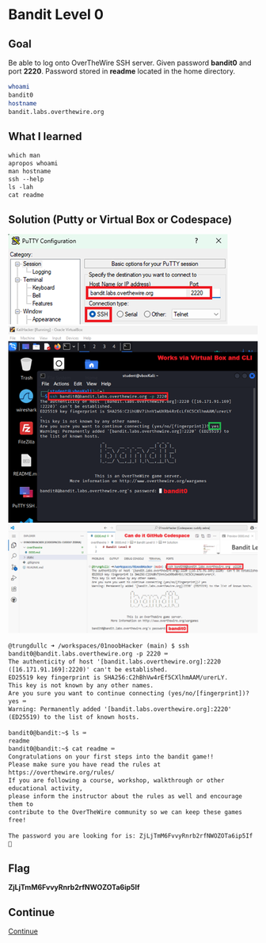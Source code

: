 # Bandit Level 0

## Goal
Be able to log onto OverTheWire SSH server. Given password <b>bandit0</b> and port <b>2220</b>.  Password stored in <b>readme</b> located in the home directory. 

```bash
whoami
bandit0
hostname
bandit.labs.overthewire.org
```

## What I learned
```
which man
apropos whoami
man hostname
ssh --help
ls -lah
cat readme
```

## Solution (Putty or Virtual Box or Codespace)
![alt text](/static/00putty.png "Putty")
![alt text](/static/00kalilinux.png "Virtual Machine")
![alt text](/static/00github.png "GitHub Codespace")
```
@trungdullc ➜ /workspaces/01noobHacker (main) $ ssh bandit0@bandit.labs.overthewire.org -p 2220 ⌨️
The authenticity of host '[bandit.labs.overthewire.org]:2220 ([16.171.91.169]:2220)' can't be established.
ED25519 key fingerprint is SHA256:C2hBhVw4rEf5CXlhmAAM/urerLY.
This key is not known by any other names.
Are you sure you want to continue connecting (yes/no/[fingerprint])? yes ⌨️
Warning: Permanently added '[bandit.labs.overthewire.org]:2220' (ED25519) to the list of known hosts.

bandit0@bandit:~$ ls ⌨️
readme
bandit0@bandit:~$ cat readme ⌨️
Congratulations on your first steps into the bandit game!!
Please make sure you have read the rules at https://overthewire.org/rules/
If you are following a course, workshop, walkthrough or other educational activity,
please inform the instructor about the rules as well and encourage them to
contribute to the OverTheWire community so we can keep these games free!

The password you are looking for is: ZjLjTmM6FvvyRnrb2rfNWOZOTa6ip5If 🔐
```

## Flag
<b>ZjLjTmM6FvvyRnrb2rfNWOZOTa6ip5If</b>

## Continue
[Continue](/overthewire/0001.md)